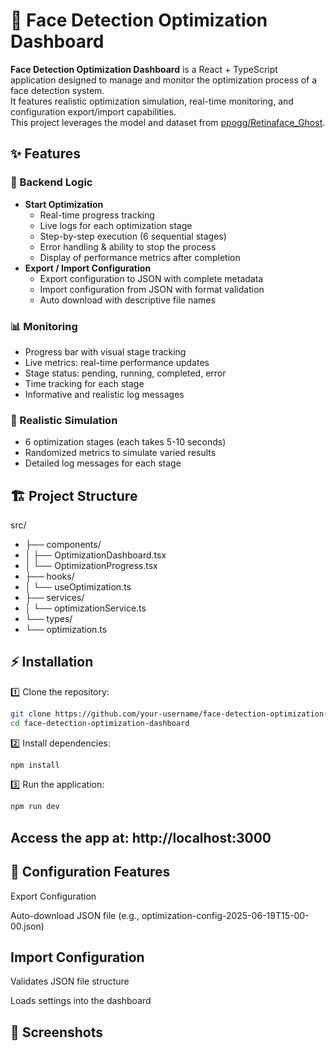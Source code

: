 # 🚀 Face Detection Optimization Dashboard

**Face Detection Optimization Dashboard** is a React + TypeScript application designed to manage and monitor the optimization process of a face detection system.  
It features realistic optimization simulation, real-time monitoring, and configuration export/import capabilities.  
This project leverages the model and dataset from [ppogg/Retinaface_Ghost](https://github.com/ppogg/Retinaface_Ghost).

## ✨ Features

### 🔧 Backend Logic
- **Start Optimization**
  - Real-time progress tracking
  - Live logs for each optimization stage
  - Step-by-step execution (6 sequential stages)
  - Error handling & ability to stop the process
  - Display of performance metrics after completion
- **Export / Import Configuration**
  - Export configuration to JSON with complete metadata
  - Import configuration from JSON with format validation
  - Auto download with descriptive file names

### 📊 Monitoring
- Progress bar with visual stage tracking
- Live metrics: real-time performance updates
- Stage status: pending, running, completed, error
- Time tracking for each stage
- Informative and realistic log messages

### 🎯 Realistic Simulation
- 6 optimization stages (each takes 5-10 seconds)
- Randomized metrics to simulate varied results
- Detailed log messages for each stage

## 🏗️ Project Structure

src/
- ├── components/
- │ ├── OptimizationDashboard.tsx
- │ └── OptimizationProgress.tsx
- ├── hooks/
- │ └── useOptimization.ts
- ├── services/
- │ └── optimizationService.ts
- └── types/
- └── optimization.ts


## ⚡ Installation

1️⃣ Clone the repository:

```bash
git clone https://github.com/your-username/face-detection-optimization-dashboard.git
cd face-detection-optimization-dashboard

```

2️⃣ Install dependencies:
```bash
npm install
```
3️⃣ Run the application:
```bash
npm run dev
```
## Access the app at: http://localhost:3000

## 📂 Configuration Features
Export Configuration

Auto-download JSON file (e.g., optimization-config-2025-06-19T15-00-00.json)

## Import Configuration

Validates JSON file structure

Loads settings into the dashboard

## 📸 Screenshots

